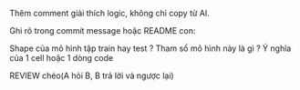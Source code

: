Thêm comment giải thích logic, không chỉ copy từ AI.

Ghi rõ trong commit message hoặc README con:

Shape của mô hình tập train hay test ?
Tham số mô hình này là gì ?
Ý nghĩa của 1 cell hoặc 1 dòng code

REVIEW chéo(A hỏi B, B trả lời và ngược lại)
